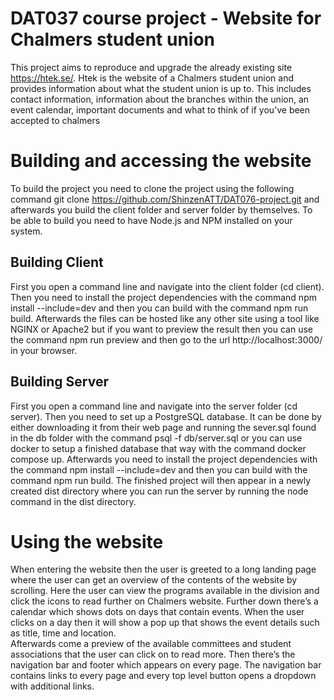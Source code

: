 # DAT037 course project - Website for Chalmers student union

This project aims to reproduce and upgrade the already existing site https://htek.se/. Htek is the website of a 
Chalmers student union and provides information about what the student union is up to. This includes contact 
information, information about the branches within the union, an event calendar, important documents and what to 
think of if you’ve been accepted to chalmers

# Building and accessing the website
To build the project you need to clone the project using the following command git clone
https://github.com/ShinzenATT/DAT076-project.git and afterwards you build the client folder and server folder 
by themselves. To be able to build you need to have Node.js and NPM installed on your system.

## Building Client
First you open a command line and navigate into the client folder (cd client). Then you need to install the 
project dependencies  with the command npm install --include=dev and then you can build with the command npm run 
build. Afterwards the files can be hosted like any other site using a tool like NGINX or Apache2 but if you want to 
preview the result then you can use the command npm run preview and then go to the url http://localhost:3000/ in your 
browser.

## Building Server
First you open a command line and navigate into the server folder (cd server). Then you need to set up a PostgreSQL 
database. It can be done by either downloading it from their web page and running the sever.sql found in the db folder 
with the command psql -f db/server.sql or you can use docker to setup a finished database that way with the command 
docker compose up. Afterwards you need to install the project dependencies  with the command npm install --include=dev 
and then you can build with the command npm run build. The finished project will then appear in a newly created dist 
directory where you can run the server by running the node command in the dist directory.

# Using the website
When entering the website then the user is greeted to a long landing page where the user can get an overview of the 
contents of the website by scrolling. Here the user can view the programs available in the division and click the 
icons to read further on Chalmers website.
Further down there’s a calendar which shows dots on days that contain events. When the user clicks on a day then it 
will show a pop up that shows the event details such as title, time and location.  
Afterwards come a preview of the available committees and student associations that the user can click on to read more.
Then there’s the navigation bar and footer which appears on every page. The navigation bar contains links to every 
page and every top level button opens a dropdown with additional links.
